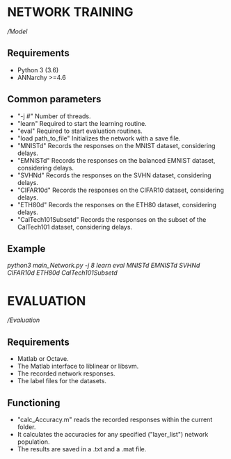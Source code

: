 # NETWORK TRAINING
*/Model*

## Requirements
- Python 3 (3.6)
- ANNarchy >=4.6

## Common parameters
- "-j #" Number of threads.
- "learn" Required to start the learning routine.
- "eval" Required to start evaluation routines.
- "load path_to_file" Initializes the network with a save file.
- "MNISTd" Records the responses on the MNIST dataset, considering delays.
- "EMNISTd" Records the responses on the balanced EMNIST dataset, considering delays.
- "SVHNd" Records the responses on the SVHN dataset, considering delays.
- "CIFAR10d" Records the responses on the CIFAR10 dataset, considering delays.
- "ETH80d" Records the responses on the ETH80 dataset, considering delays.
- "CalTech101Subsetd" Records the responses on the subset of the CalTech101 dataset, considering delays.

## Example
*python3 main_Network.py -j 8 learn eval MNISTd EMNISTd SVHNd CIFAR10d ETH80d CalTech101Subsetd*


# EVALUATION
*/Evaluation*

## Requirements
- Matlab or Octave.
- The Matlab interface to liblinear or libsvm.
- The recorded network responses.
- The label files for the datasets.

## Functioning
- "calc_Accuracy.m" reads the recorded responses within the current folder.
- It calculates the accuracies for any specified ("layer_list") network population.
- The results are saved in a .txt and a .mat file.
